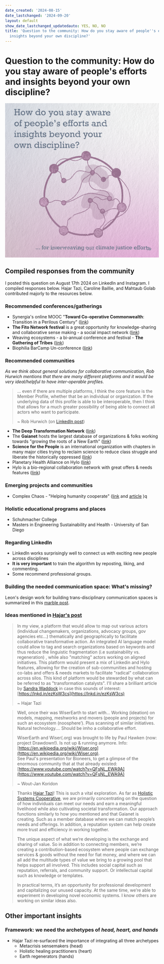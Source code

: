 ```yaml
---
date_created: '2024-08-15'
date_lastchanged: '2024-09-20'
layout: default
show_date_lastchanged_updatedauto: YES, NO, NO
title: 'Question to the community: How do you stay aware of people''s efforts and
  insights beyond your own discipline?'
---
```

# Question to the community: How do you stay aware of people's efforts and insights beyond your own discipline?

![Print reading "How do you stare aware of people's efforts and insights beyond your own discipline?" below is a circle of dots that connect to each other, looking like a cell or organism. below it reads: "for interweaving our climate justice efforts"](media/linkedin%20community%20question%201.png)

## Compiled responses from the community
I posted this question on August 17th 2024 on LinkedIn and Instagram. I compiled responses below. Hajar Tazi, Caroline Baillie, and Mahtaub Golab contributed majorly to the resources below. 
### Recommended conferences/gatherings
- Synergia's online MOOC "**Toward Co-operative Commonwealth**: Transition in a Perilous Century" ([link](https://synergiainstitute.org/mooc-overview/))
- **The Fito Network festival** is a great opportunity for knowledge-sharing and collaborative sense making - a social impact network ([link](https://www.fito.network/))
- Weaving ecosystems - a bi-annual conference and festival - **The Gathering of Tribes** ([link](https://www.linkedin.com/company/gatheringoftribes/))
- Biophilia BarCamp Un-conference ([link](https://www.living-future.eu/biophilia-barcamp-call/))

### Recommended communities
*As we think about general solutions for collaborative communication, Rob Hurwich mentions that there are many different platforms and it would be very ideal/helpful to have inter-operable profiles.*

>... even if there are multiple platforms, I think the core feature is the Member Profile, whether that be an individual or organization. If the underlying data of this profile is able to be interoperable, then I think that allows for a much greater possibility of being able to connect all actors who want to participate.
>
>~ Rob Hurwich (on [LinkedIn post](https://www.linkedin.com/feed/update/urn:li:activity:7231262079662329856?commentUrn=urn%3Ali%3Acomment%3A%28activity%3A7231262079662329856%2C7231709615573389313%29&dashCommentUrn=urn%3Ali%3Afsd_comment%3A%287231709615573389313%2Curn%3Ali%3Aactivity%3A7231262079662329856%29))

- **The Deep Transformation Network** ([link](https://deeptransformation.network/sign_up?from=https%3A%2F%2Fdeeptransformation.network%2F%3Fautojoin%3D1&space_id=6647176))
- The **Gaianet** hosts the largest database of organizations & folks working towards "growing the roots of a New Earth" ([link](https://www.gaianet.earth/))
- **Science for the People** is an international organization with chapters in many major cities trying to reclaim science to reduce class struggle and liberate the historically oppressed ([link](https://scienceforthepeople.org/))
- Planetary Health Alliance on Hylo ([link](https://www.hylo.com/groups/pha))
- Hylo is a bio-regional collaboration network with great offers & needs features ([link](https://www.hylo.com/))

### Emerging projects and communities
- Complex Chaos - "Helping humanity cooperate" ([link](https://www.linkedin.com/company/complexchaos-ai/posts/?feedView=all) and [article](https://www.linkedin.com/pulse/genesis-evolution-complexchaos-tomy-lorsch-kqoic/?trackingId=%2F08tU%2Ba85lU2pqTikMsN1g%3D%3D) )q


### Holistic educational programs and places
-  Schuhmacher College 
- Masters in Engineering Sustainability and Health - University of San Diego 



### Regarding LinkedIn
- LinkedIn works surprisingly well to connect us with exciting new people across disciplines
- **It is very important** to train the algorithm by reposting, liking, and commenting. 
- Some recommend professional groups. 

### Building the needed communication space: What's missing?
Leon's design work for building trans-disciplinary communication spaces is summarized in this [marble post](MMSSystemicCooperationInterface-A.md). 
### Ideas mentioned in [Hajar's post](https://www.linkedin.com/posts/hajargaia_im-curious-about-using-this-platform-to-activity-7231262079662329856-HGfP?utm_source=share&utm_medium=member_desktop) 
>In my view, a platform that would allow to map out various actors (individual changemakers, organizations, advocacy groups, gov agencies etc...) thematically and geographically to facilitate collaborative transformative action. An integrated AI language model could allow to tag and search organizations based on keywords and thus reduce the linguistic fragmentation (i.e sustainability vs. regeneration) , while also "matching" actors working on aligned initiatives. This platform would present a mix of Linkedin and Hylo features, allowing for the creation of sub-communities and hosting co-labs and offers & needs markets to facilitate "radical" collaboration across silos. This kind of platform would be stewarded by what can be referred to as "transformation catalysts". I'll share a brilliant article by [](https://www.linkedin.com/in/ACoAAAFOOXwBfhdWrXXt7Hdb-KYBnncDE6UbtBQ)[Sandra Waddock](https://www.linkedin.com/in/sandra-waddock/) in case this sounds of interest: [https://lnkd.in/ezKsW3cs](https://lnkd.in/ezKsW3cs)
>
>~ Hajar Tazi


>Well, once their was WiserEarth to start with…  Working (ideation) on models, mapping, meshworks and movers (people and projects) for such an ecosystem (noosphere’). Plus scanning of similar initiatives. Natural technology…. Should be imho a collaborative effort.
>
>WiserEarth and Wiser(.org) was brought to life by Paul Hawken (now: project Drawdown!). Is not up & running anymore. Info: [https://en.wikipedia.org/wiki/Wiser.org](https://en.wikipedia.org/wiki/Wiser.org).  
  See Paul's presentation for Bioneers, to get a glimpse of the enormous community that at that already existed: [https://www.youtube.com/watch?v=QFsNL_EWA9A](https://www.youtube.com/watch?v=QFsNL_EWA9A)
>
>~ Wout-Jan Koridon


>Thanks [](https://www.linkedin.com/in/ACoAABpQN6kB70-BxMUQNnHly1PP7Gqbp92iBHU)[Hajar Tazi](https://www.linkedin.com/in/hajargaia/)! This is such a vital exploration. As far as [Holistic Systems Cooperative](https://www.linkedin.com/company/holisticsystems/), we are primarily concentrating on the question of how individuals can meet our needs and earn a meaningful livelihood while also cultivating societal transformation. Our approach functions similarly to how you mentioned and that Gaianet is creating. Such as a member database where we can match people’s needs and offerings. In addition, a reputation system can help create more trust and efficiency in working together. 
>
>The unique aspect of what we’re developing is the exchange and sharing of value. So in addition to connecting members, we’re creating a contribution-based ecosystem where people can exchange services & goods without the need for fiat money, and where we can all add the multitude types of value we bring to a growing pool that helps support all involved. This includes social capital such as reputation, referrals, and community support. Or intellectual capital such as knowledge or templates. 
>
>In practical terms, it’s an opportunity for professional development and capitalizing our unused capacity. At the same time, we’re able to experiment in developing novel economic systems. I know others are working on similar ideas also.

## Other important insights
### Framework: we need the archetypes of *head, heart, and hands*
- Hajar Tazi re-surfaced the importance of integrating all three archetypes
	- Metacrisis sensemakers (head)
	- Holistic healing practitioners (heart)
	- Earth regenerators (hands)
